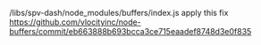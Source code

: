 /libs/spv-dash/node_modules/buffers/index.js
apply this fix https://github.com/vlocityinc/node-buffers/commit/eb663888b693bcca3ce715eaadef8748d3e0f835